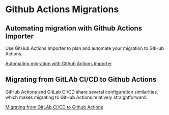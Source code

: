 # Github Actions Migrations

## Automating migration with Github Actions Importer

Use GitHub Actions Importer to plan and automate your migration to GitHub Actions.

[Automating migration with Github Actions Importer](https://docs.github.com/en/actions/migrating-to-github-actions/automated-migrations/automating-migration-with-github-actions-importer)

## Migrating from GitLAb CI/CD to Github Actions

GitHub Actions and GitLab CI/CD share several configuration similarities, which makes migrating to GitHub Actions relatively straightforward.

[Migrating from GitLAb CI/CD to Github Actions](https://docs.github.com/en/actions/migrating-to-github-actions/manual-migrations/migrating-from-gitlab-cicd-to-github-actions)
